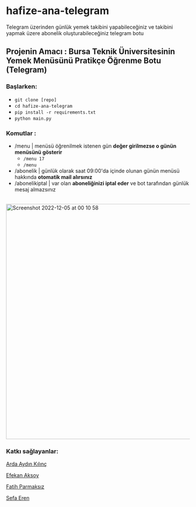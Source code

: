 # hafize-ana-telegram
Telegram üzerinden günlük yemek takibini yapabileceğiniz ve takibini yapmak üzere abonelik oluşturabileceğiniz telegram botu
## Projenin Amacı : Bursa Teknik Üniversitesinin Yemek Menüsünü Pratikçe Öğrenme Botu (Telegram)
### **Başlarken**:
- `git clone [repo]`
- `cd hafize-ana-telegram`
- `pip install -r requirements.txt` 
- `python main.py`
### **Komutlar** : 

- /menu | menüsü öğrenilmek istenen gün **değer girilmezse o günün menüsünü gösterir**
   - `/menu 17`
   - `/menu`
- /abonelik | günlük olarak saat 09:00'da içinde olunan günün menüsü hakkında **otomatik mail alırsınız**
- /abonelikiptal | var olan **aboneliğinizi iptal eder** ve bot tarafından günlük mesaj almazsınız
 </br>
 

<img width="643" alt="Screenshot 2022-12-05 at 00 10 58" src="https://user-images.githubusercontent.com/113470792/207204368-8e20a3f5-8e93-486d-aca7-cf53cb381a44.png">

### Katkı sağlayanlar:

[Arda Aydın Kılınç](https://github.com/adraarda23)

[Efekan Aksoy](https://github.com/rosebud42)

[Fatih Parmaksız](https://github.com/FatihParm)

[Sefa Eren](https://github.com/riatorz)

